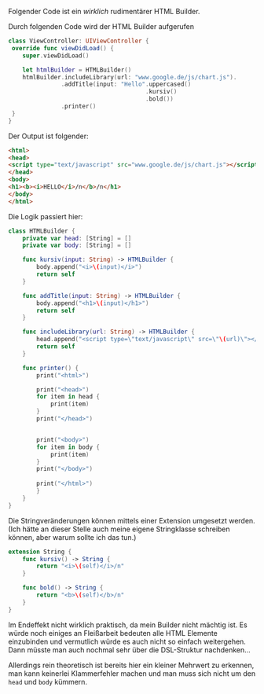 Folgender Code ist ein _wirklich_ rudimentärer HTML Builder. 


Durch folgenden Code wird der HTML Builder aufgerufen 
```swift 
class ViewController: UIViewController {
 override func viewDidLoad() {
    super.viewDidLoad()

    let htmlBuilder = HTMLBuilder()
    htmlBuilder.includeLibrary(url: "www.google.de/js/chart.js").
               .addTitle(input: "Hello".uppercased()
                                       .kursiv()
                                       .bold())
               .printer()
 }
}
```

Der Output ist folgender: 
```html
<html>
<head>
<script type="text/javascript" src="www.google.de/js/chart.js"></script>
</head>
<body>
<h1><b><i>HELLO</i>/n</b>/n</h1>
</body>
</html>
```

Die Logik passiert hier:
```swift
class HTMLBuilder {
    private var head: [String] = []
    private var body: [String] = []

    func kursiv(input: String) -> HTMLBuilder {
        body.append("<i>\(input)</i>")
        return self
    }

    func addTitle(input: String) -> HTMLBuilder {
        body.append("<h1>\(input)</h1>")
        return self
    }

    func includeLibrary(url: String) -> HTMLBuilder {
        head.append("<script type=\"text/javascript\" src=\"\(url)\"></script>")
        return self
    }

    func printer() {
        print("<html>")

        print("<head>")
        for item in head {
            print(item)
        }
        print("</head>")


        print("<body>")
        for item in body {
            print(item)
        }
        print("</body>")
        
        print("</html>")
        }
    }
}
```

Die Stringveränderungen können mittels einer Extension umgesetzt werden. (Ich hätte an dieser Stelle auch meine eigene Stringklasse schreiben können, aber warum sollte ich das tun.)
```swift
extension String {
    func kursiv() -> String {
        return "<i>\(self)</i>/n"
    }

    func bold() -> String {
        return "<b>\(self)</b>/n"
    }
}
```

Im Endeffekt nicht wirklich praktisch, da mein Builder nicht mächtig ist. Es würde noch einiges an Fleißarbeit bedeuten alle HTML Elemente einzubinden und vermutlich würde es auch nicht so einfach weitergehen. Dann müsste man auch nochmal sehr über die DSL-Struktur nachdenken...  

Allerdings rein theoretisch ist bereits hier ein kleiner Mehrwert zu erkennen, man kann keinerlei Klammerfehler machen und man muss sich nicht um den  `head` und `body` kümmern. 
